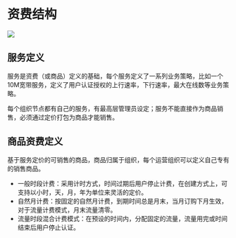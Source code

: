 # 资费结构

![](http://static.toughcloud.net/toughsms/tc_20181130115626_4.png)


##  服务定义

服务是资费（或商品）定义的基础，每个服务定义了一系列业务策略，比如一个10M宽带服务，定义了用户认证授权的上行速率，下行速率，最大在线数等业务策略。

每个组织节点都有自己的服务，有最高层管理员设定；服务不能直接作为商品销售，必须通过定价打包为商品才能销售。


## 商品资费定义

基于服务定价的可销售的商品，商品归属于组织，每个运营组织可以定义自己专有的销售商品。

- 一般时段计费：采用计时方式，时间过期后用户停止计费，在创建方式上，可支持以小时，天，月，年为单位来灵活的定价。
- 自然月计费：按固定的自然月计费，到期时间总是月末，当月订购下月生效，对于流量计费模式，月末流量清零。
- 流量时段混合计费模式：在预设的时间内，分配固定的流量，流量用完或时间结束后用户停止认证。